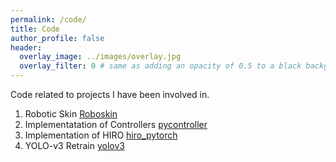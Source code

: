 ```yaml
---
permalink: /code/
title: Code
author_profile: false
header:
  overlay_image: ../images/overlay.jpg
  overlay_filter: 0 # same as adding an opacity of 0.5 to a black background
---
```


Code related to projects I have been involved in.

1. Robotic Skin [Roboskin](https://github.com/HIRO-group/ros_robotic_skin)
2. Implementatation of Controllers [pycontroller](https://github.com/watakandai/pycontroller)
3. Implementation of HIRO [hiro_pytorch](https://github.com/watakandai/hiro_pytorch)
4. YOLO-v3 Retrain [yolov3](https://github.com/watakandai/YOLOv3_original_object)

